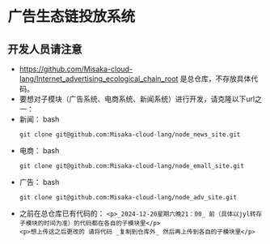 # 广告生态链投放系统

## 开发人员请注意
- https://github.com/Misaka-cloud-lang/Internet_advertising_ecological_chain_root 是总仓库，不存放具体代码。
- 要想对子模块（广告系统、电商系统、新闻系统）进行开发，请克隆以下url之一：
- 新闻：
    bash
    ```
    git clone git@github.com:Misaka-cloud-lang/node_news_site.git
    ```
- 电商：
    bash
    ```
    git clone git@github.com:Misaka-cloud-lang/node_emall_site.git
    ```
- 广告：
    bash
    ```
    git clone git@github.com:Misaka-cloud-lang/node_adv_site.git
    ```
- 之前在总仓库已有代码的：
    `<p>_2024-12-20星期六晚21：00_ 前（具体以jyl转存子模块的时间为准）的代码都在各自的子模块里</p>`  
    `<p>想上传这之后更改的 请将代码 _复制到仓库外_ 然后再上传到各自的子模块里</p>`
